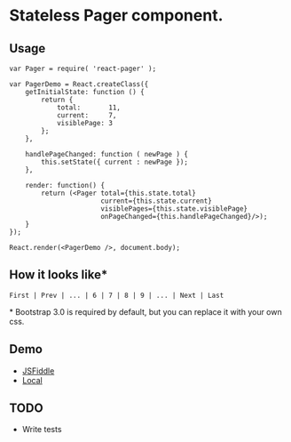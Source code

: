 # Stateless Pager component.
## Usage
```
var Pager = require( 'react-pager' );

var PagerDemo = React.createClass({
    getInitialState: function () {
        return {
            total:       11,
            current:     7,
            visiblePage: 3
        };
    },
    
    handlePageChanged: function ( newPage ) {
        this.setState({ current : newPage });
    },
    
    render: function() {
        return (<Pager total={this.state.total}
                       current={this.state.current}
                       visiblePages={this.state.visiblePage}
                       onPageChanged={this.handlePageChanged}/>);
    }
});

React.render(<PagerDemo />, document.body);
```

## How it looks like*
```
First | Prev | ... | 6 | 7 | 8 | 9 | ... | Next | Last
```

\* Bootstrap 3.0 is required by default, but you can replace it with your own css.

## Demo
* [JSFiddle](http://jsfiddle.net/azaviruha/kb3gN/7742/)
* [Local](https://github.com/AZaviruha/demo-master-detail)


## TODO
* Write tests
